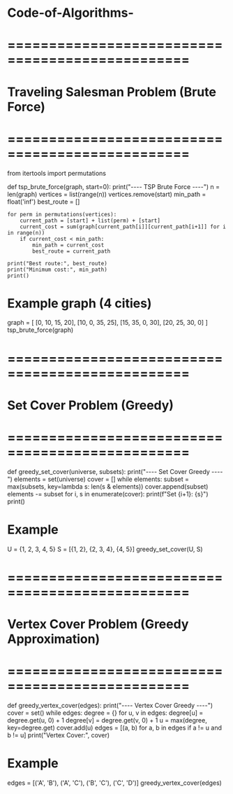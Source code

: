 # Code-of-Algorithms-

# ================================================
# Traveling Salesman Problem (Brute Force)
# ================================================
from itertools import permutations

def tsp_brute_force(graph, start=0):
    print("---- TSP Brute Force ----")
    n = len(graph)
    vertices = list(range(n))
    vertices.remove(start)
    min_path = float('inf')
    best_route = []

    for perm in permutations(vertices):
        current_path = [start] + list(perm) + [start]
        current_cost = sum(graph[current_path[i]][current_path[i+1]] for i in range(n))
        if current_cost < min_path:
            min_path = current_cost
            best_route = current_path

    print("Best route:", best_route)
    print("Minimum cost:", min_path)
    print()

# Example graph (4 cities)
graph = [
    [0, 10, 15, 20],
    [10, 0, 35, 25],
    [15, 35, 0, 30],
    [20, 25, 30, 0]
]
tsp_brute_force(graph)

# ================================================
# Set Cover Problem (Greedy)
# ================================================
def greedy_set_cover(universe, subsets):
    print("---- Set Cover Greedy ----")
    elements = set(universe)
    cover = []
    while elements:
        subset = max(subsets, key=lambda s: len(s & elements))
        cover.append(subset)
        elements -= subset
    for i, s in enumerate(cover):
        print(f"Set {i+1}: {s}")
    print()

# Example
U = {1, 2, 3, 4, 5}
S = [{1, 2}, {2, 3, 4}, {4, 5}]
greedy_set_cover(U, S)

# ================================================
# Vertex Cover Problem (Greedy Approximation)
# ================================================
def greedy_vertex_cover(edges):
    print("---- Vertex Cover Greedy ----")
    cover = set()
    while edges:
        degree = {}
        for u, v in edges:
            degree[u] = degree.get(u, 0) + 1
            degree[v] = degree.get(v, 0) + 1
        u = max(degree, key=degree.get)
        cover.add(u)
        edges = [(a, b) for a, b in edges if a != u and b != u]
    print("Vertex Cover:", cover)

# Example
edges = [('A', 'B'), ('A', 'C'), ('B', 'C'), ('C', 'D')]
greedy_vertex_cover(edges)

